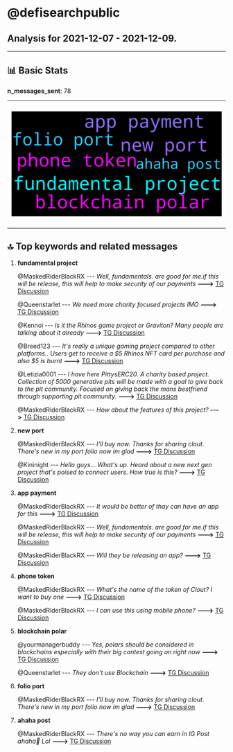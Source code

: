 # **@defisearchpublic**
 ## Analysis for **2021-12-07** - **2021-12-09**.

---

## 📊 **Basic Stats**

**n_messages_sent**: 78

---
![wordcloud](defisearchpublic_2Days_wordcloud.png)

---


## 🔝 **Top keywords and related messages**

1. **fundamental project**

    @MaskedRiderBlackRX --- *Well, fundamentals. are good for me.if this will be release, this will help to make security of our payments* **--->** [TG Discussion](https://t.me/defisearchpublic/240069)

    @Queenstarlet --- *We need more charity focused projects IMO* **--->** [TG Discussion](https://t.me/defisearchpublic/239919)

    @Kennoi --- *Is it the Rhinos game project or Graviton? Many people are talking about it already* **--->** [TG Discussion](https://t.me/defisearchpublic/239910)

    @Breed123 --- *It's really a unique gaming project compared to other platforms.. Users get to receive a $5 Rhinos NFT card per purchase and also $5 is burnt* **--->** [TG Discussion](https://t.me/defisearchpublic/239912)

    @Letizia0001 --- *I have here PittysERC20. A charity based project. Collection of 5000 generative pits will be made with a goal to give back to the pit community. Focused on giving back the mans bestfriend through supporting pit community.* **--->** [TG Discussion](https://t.me/defisearchpublic/239914)

    @MaskedRiderBlackRX --- *How about the features of this project?* **--->** [TG Discussion](https://t.me/defisearchpublic/240066)

2. **new port**

    @MaskedRiderBlackRX --- *I'll buy now. Thanks for sharing clout. There's new in my port folio now im glad* **--->** [TG Discussion](https://t.me/defisearchpublic/240102)

    @Kininight --- *Hello guys... What's up. Heard about a new next gen project that's poised to connect users. How true is this?* **--->** [TG Discussion](https://t.me/defisearchpublic/239907)

3. **app payment**

    @MaskedRiderBlackRX --- *It would be better of thay can have an app for this* **--->** [TG Discussion](https://t.me/defisearchpublic/240077)

    @MaskedRiderBlackRX --- *Well, fundamentals. are good for me.if this will be release, this will help to make security of our payments* **--->** [TG Discussion](https://t.me/defisearchpublic/240069)

    @MaskedRiderBlackRX --- *Will they be releasing an app?* **--->** [TG Discussion](https://t.me/defisearchpublic/240074)

4. **phone token**

    @MaskedRiderBlackRX --- *What's the name of the token of Clout? I want to buy one* **--->** [TG Discussion](https://t.me/defisearchpublic/240098)

    @MaskedRiderBlackRX --- *I can use this using mobile phone?* **--->** [TG Discussion](https://t.me/defisearchpublic/240095)

5. **blockchain polar**

    @yourmanagerbuddy --- *Yes, polars should be considered in blockchains especially with their big contest going on right now* **--->** [TG Discussion](https://t.me/defisearchpublic/240116)

    @Queenstarlet --- *They don't use Blockchain* **--->** [TG Discussion](https://t.me/defisearchpublic/239934)

6. **folio port**

    @MaskedRiderBlackRX --- *I'll buy now. Thanks for sharing clout. There's new in my port folio now im glad* **--->** [TG Discussion](https://t.me/defisearchpublic/240102)

7. **ahaha post**

    @MaskedRiderBlackRX --- *There's no way you can earn in IG Post ahaha🤣 Lol* **--->** [TG Discussion](https://t.me/defisearchpublic/240090)

